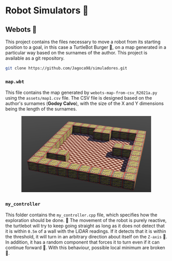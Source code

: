 # Robot Simulators :robot:

## Webots :lady_beetle:

This project contains the files necessary to move a robot from its starting position to a goal, in this case a TurtleBot Burger :hamburger:, on a map generated in a particular way based on the surnames of the author. This project is available as a git repository.

```bash
git clone https://github.com/Jagoca98/simuladores.git
```

### `map.wbt`

This file contains the map generated by `webots-map-from-csv_R2021a.py` using the `assets/map1.csv` file. The CSV file is designed based on the author's surnames (**Godoy Calvo**), with the size of the X and Y dimensions being the length of the surnames.

<p align="center">
    <img src="assets/Webots-Map.png" width="80%" height="80%">
</p>

### `my_controller`

This folder contains the `my_controller.cpp` file, which specifies how the exploration should be done. :mag_right: The movement of the robot is purely reactive, the turtlebot will try to keep going straight as long as it does not detect that it is within `0.5m` of a wall with the LiDAR readings. If it detects that it is within the threshold, it will turn in an arbitrary direction about itself on the `Z-axis` :arrows_counterclockwise:. In addition, it has a random component that forces it to turn even if it can continue forward :game_die:. With this behaviour, possible local minimum are broken :muscle:.







